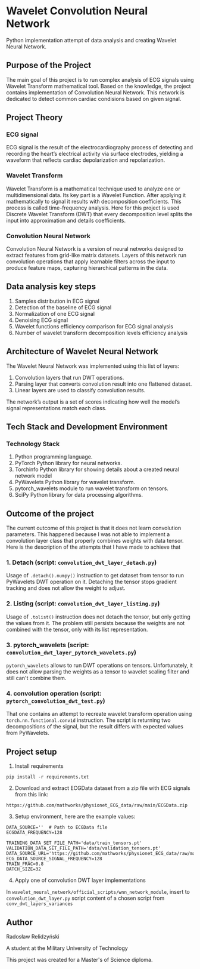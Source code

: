 # Wavelet Convolution Neural Network

Python implementation attempt of data analysis and creating Wavelet Neural Network.


## Purpose of the Project

The main goal of this project is to run complex analysis of ECG signals using Wavelet Transform mathematical tool.
Based on the knowledge, the project contains implementation of Convolution Neural Network.
This network is dedicated to detect common cardiac condisions based on given signal.


## Project Theory

### ECG signal

ECG signal is the result of the electrocardiography process of detecting and recording the heart’s electrical activity
via surface electrodes, yielding a waveform that reflects cardiac depolarization and repolarization.

### Wavelet Transform

Wavelet Transform is a mathematical technique used to analyze one or multidimensional data. Its key part is a
Wavelet Function. After applying it mathematically to signal it results with decomposition coefficients.
This process is called time-frequency analysis.
Here for this project is used Discrete Wavelet Transform (DWT) that every decomposition level splits
the input into approximation and details coefficients.

### Convolution Neural Network

Convolution Neural Network is a version of neural networks designed to extract features from grid-like matrix datasets.
Layers of this network run convolution operations that apply learnable filters across the input to produce feature maps,
capturing hierarchical patterns in the data.

## Data analysis key steps

1. Samples distribution in ECG signal
2. Detection of the baseline of ECG signal
3. Normalization of one ECG signal
4. Denoising ECG signal
5. Wavelet functions efficiency comparison for ECG signal analysis
6. Number of wavelet transform decomposition levels efficiency analysis

## Architecture of Wavelet Neural Network

The Wavelet Neural Network was implemented using this list of layers:
1. Convolution layers that run DWT operations.
2. Parsing layer that converts convolution result into one flattened dataset.
3. Linear layers are used to classify convolution results.

The network’s output is a set of scores indicating how well the model’s signal representations match each class.

## Tech Stack and Development Environment

### Technology Stack

1. Python programming language.
2. PyTorch Python library for neural networks.
3. Torchinfo Python library for showing details about a created neural network model
4. PyWavelets Python library for wavelet transform.
5. pytorch_wavelets module to run wavelet transform on tensors.
6. SciPy Python library for data processing algorithms.

## Outcome of the project

The current outcome of this project is that it does not learn convolution parameters.
This happened because I was not able to implement a convolution layer class
that properly combines weights with data tensor.
Here is the description of the attempts that I have made to achieve that

### 1. Detach (script: `convolution_dwt_layer_detach.py`)

Usage of `.detach().numpy()` instruction to get dataset from tensor to run PyWavelets DWT operation on it.
Detaching the tensor stops gradient tracking and does not allow the weight to adjust.

### 2. Listing (script: `convolution_dwt_layer_listing.py`)

Usage of `.tolist()` instruction does not detach the tensor, but only getting the values from it.
The problem still persists because the weights are not combined with the tensor, only with its list representation.

### 3. pytorch_wavelets (script: `convolution_dwt_layer_pytorch_wavelets.py`)

`pytorch_wavelets` allows to run DWT operations on tensors.
Unfortunately, it does not allow parsing the weights as a tensor to wavelet scaling filter and still can't combine them.

### 4. convolution operation (script: `pytorch_convolution_dwt_test.py`)

That one contains an attempt to recreate wavelet transform operation using `torch.nn.functional.conv1d` instruction.
The script is returning two decompositions of the signal, but the result differs with expected values from PyWavelets.

## Project setup

1. Install requirements

`pip install -r requirements.txt`

2. Download and extract ECGData dataset from a zip file with ECG signals from this link:

`https://github.com/mathworks/physionet_ECG_data/raw/main/ECGData.zip`

3. Setup environment, here are the example values:

```
DATA_SOURCE=''  # Path to ECGData file
ECGDATA_FREQUENCY=128

TRAINING_DATA_SET_FILE_PATH='data/train_tensors.pt'
VALIDATION_DATA_SET_FILE_PATH='data/validation_tensors.pt'
DATA_SOURCE_URL='https://github.com/mathworks/physionet_ECG_data/raw/main/ECGData.zip'
ECG_DATA_SOURCE_SIGNAL_FREQUENCY=128
TRAIN_FRAC=0.8
BATCH_SIZE=32
```

4. Apply one of convolution DWT layer implementations

In `wavelet_neural_network/official_scripts/wnn_network_module`,
insert to `convolution_dwt_layer.py` script content of a chosen script from `conv_dwt_layers_variances`

## Author

Radosław Relidzyński

A student at the Military University of Technology

This project was created for a Master's of Science diploma.
